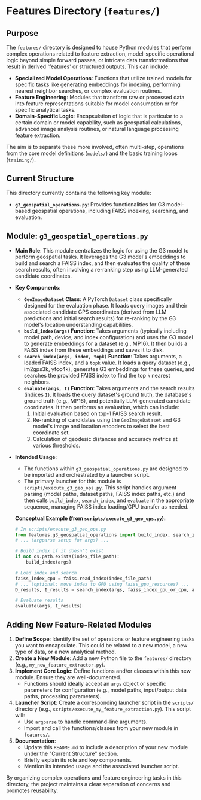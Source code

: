 # Features Directory (`features/`)

## Purpose

The `features/` directory is designed to house Python modules that perform complex operations related to feature extraction, model-specific operational logic beyond simple forward passes, or intricate data transformations that result in derived 'features' or structured outputs. This can include:

*   **Specialized Model Operations**: Functions that utilize trained models for specific tasks like generating embeddings for indexing, performing nearest neighbor searches, or complex evaluation routines.
*   **Feature Engineering**: Modules that transform raw or processed data into feature representations suitable for model consumption or for specific analytical tasks.
*   **Domain-Specific Logic**: Encapsulation of logic that is particular to a certain domain or model capability, such as geospatial calculations, advanced image analysis routines, or natural language processing feature extraction.

The aim is to separate these more involved, often multi-step, operations from the core model definitions (`models/`) and the basic training loops (`training/`).

## Current Structure

This directory currently contains the following key module:

*   **`g3_geospatial_operations.py`**: Provides functionalities for G3 model-based geospatial operations, including FAISS indexing, searching, and evaluation.

## Module: `g3_geospatial_operations.py`

*   **Main Role**: This module centralizes the logic for using the G3 model to perform geospatial tasks. It leverages the G3 model's embeddings to build and search a FAISS index, and then evaluates the quality of these search results, often involving a re-ranking step using LLM-generated candidate coordinates.

*   **Key Components**:
    *   **`GeoImageDataset` Class**: A PyTorch `Dataset` class specifically designed for the evaluation phase. It loads query images and their associated candidate GPS coordinates (derived from LLM predictions and initial search results) for re-ranking by the G3 model's location understanding capabilities.
    *   **`build_index(args)` Function**: Takes arguments (typically including model path, device, and index configuration) and uses the G3 model to generate embeddings for a dataset (e.g., MP16). It then builds a FAISS index from these embeddings and saves it to disk.
    *   **`search_index(args, index, topk)` Function**: Takes arguments, a loaded FAISS index, and a `topk` value. It loads a query dataset (e.g., im2gps3k, yfcc4k), generates G3 embeddings for these queries, and searches the provided FAISS index to find the top `k` nearest neighbors.
    *   **`evaluate(args, I)` Function**: Takes arguments and the search results (indices `I`). It loads the query dataset's ground truth, the database's ground truth (e.g., MP16), and potentially LLM-generated candidate coordinates. It then performs an evaluation, which can include:
        1.  Initial evaluation based on top-1 FAISS search result.
        2.  Re-ranking of candidates using the `GeoImageDataset` and G3 model's image and location encoders to select the best coordinate set.
        3.  Calculation of geodesic distances and accuracy metrics at various thresholds.

*   **Intended Usage**:
    *   The functions within `g3_geospatial_operations.py` are designed to be imported and orchestrated by a launcher script.
    *   The primary launcher for this module is `scripts/execute_g3_geo_ops.py`. This script handles argument parsing (model paths, dataset paths, FAISS index paths, etc.) and then calls `build_index`, `search_index`, and `evaluate` in the appropriate sequence, managing FAISS index loading/GPU transfer as needed.

    **Conceptual Example (from `scripts/execute_g3_geo_ops.py`):**
    ```python
    # In scripts/execute_g3_geo_ops.py
    from features.g3_geospatial_operations import build_index, search_index, evaluate, res as faiss_gpu_resources
    # ... (argparse setup for args) ...

    # Build index if it doesn't exist
    if not os.path.exists(index_file_path):
        build_index(args)

    # Load index and search
    faiss_index_cpu = faiss.read_index(index_file_path)
    # ... (optional: move index to GPU using faiss_gpu_resources) ...
    D_results, I_results = search_index(args, faiss_index_gpu_or_cpu, args.search_topk)

    # Evaluate results
    evaluate(args, I_results)
    ```

## Adding New Feature-Related Modules

1.  **Define Scope**: Identify the set of operations or feature engineering tasks you want to encapsulate. This could be related to a new model, a new type of data, or a new analytical method.
2.  **Create a New Module**: Add a new Python file to the `features/` directory (e.g., `my_new_feature_extractor.py`).
3.  **Implement Core Logic**: Define functions and/or classes within this new module. Ensure they are well-documented.
    *   Functions should ideally accept an `args` object or specific parameters for configuration (e.g., model paths, input/output data paths, processing parameters).
4.  **Launcher Script**: Create a corresponding launcher script in the `scripts/` directory (e.g., `scripts/execute_my_feature_extraction.py`). This script will:
    *   Use `argparse` to handle command-line arguments.
    *   Import and call the functions/classes from your new module in `features/`.
5.  **Documentation**:
    *   Update this `README.md` to include a description of your new module under the "Current Structure" section.
    *   Briefly explain its role and key components.
    *   Mention its intended usage and the associated launcher script.

By organizing complex operations and feature engineering tasks in this directory, the project maintains a clear separation of concerns and promotes reusability.
